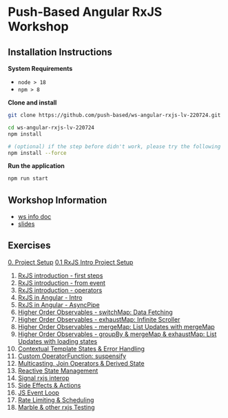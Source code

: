 # Push-Based Angular RxJS Workshop

## Installation Instructions

**System Requirements**

* `node > 18`
* `npm > 8`

**Clone and install**

```bash
git clone https://github.com/push-based/ws-angular-rxjs-lv-220724.git

cd ws-angular-rxjs-lv-220724
npm install

# (optional) if the step before didn't work, please try the following
npm install --force
```

**Run the application**

```bash
npm run start
```

## Workshop Information

* [ws info doc](https://drive.google.com/drive/folders/1h1-sjmSUmlYY9gP0BubOhZY9suy1skAN?usp=sharing)
* [slides](https://drive.google.com/drive/folders/1h1-sjmSUmlYY9gP0BubOhZY9suy1skAN?usp=drive_link)

## Exercises

[0. Project Setup](./exercises/project%20setup.md)
[0.1 RxJS Intro Project Setup](https://github.com/push-based/js-playground)

1. [RxJS introduction - first steps](./exercises/rxjs/rxjs-intro-1-first-steps.md)
2. [RxJS introduction - from event](./exercises/rxjs/rxjs-intro-2-from-event.md)
3. [RxJS introduction - operators](./exercises/rxjs/rxjs-intro-3-operators.md)
4. [RxJS in Angular - Intro](./exercises/rxjs/rxjs-in-angular-intro)
5. [RxJS in Angular - AsyncPipe](./exercises/rxjs/rxjs-in-angular-async-pipe.md)
6. [Higher Order Observables - switchMap: Data Fetching](./exercises/rxjs/data-fetching-switchMap.md)
7. [Higher Order Observables - exhaustMap: Infinite Scroller](./exercises/rxjs/infinite-scroller-exhaustmap.md)
8. [Higher Order Observables - mergeMap: List Updates with mergeMap](./exercises/rxjs/list-updates-with-mergemap.md)
9. [Higher Order Observables - groupBy & mergeMap & exhaustMap: List Updates with loading states](./exercises/rxjs/list-updates-with-mergemap-groupBy.md)
10. [Contextual Template States & Error Handling](./exercises/rxjs/contextual-template-states-error-handling.md)
11. [Custom OperatorFunction: suspensify](./exercises/rxjs/custom-operator-function.md)
12. [Multicasting, Join Operators & Derived State](./exercises/rxjs/derived-state-multicasting.md)
13. [Reactive State Management](./exercises/rxjs/local-state-with-rx-state.md)
14. [Signal rxjs interop](./exercises/rxjs/http-with-signals.md)
15. [Side Effects & Actions](./exercises/rxjs/side-effects-actions.md)
16. [JS Event Loop](./exercises/performance/event-loop.md)
17. [Rate Limiting & Scheduling](./exercises/rxjs/rate-limiting.md)
18. [Marble & other rxjs Testing](exercises/rxjs/marble-testing.md)


